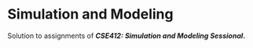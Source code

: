 # Simulation and Modeling

Solution to assignments of ***CSE412: Simulation and Modeling Sessional*.**